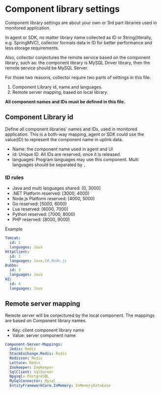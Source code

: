 # Component library settings
Component library settings are about your own or 3rd part libraries used in monitored application.

In agent or SDK, no matter library name collected as ID or String(literally, e.g. SpringMVC), collector
formats data in ID for better performance and less storage requirements. 

Also, collector conjectures the remote service based on the component library, such as: 
the component library is MySQL Driver library, then the remote service should be MySQL Server. 

For those two reasons, collector require two parts of settings in this file:
1. Component Library id, name and languages.
1. Remote server mapping, based on local library.

**All component names and IDs must be defined in this file.**

## Component Library id
Define all component libraries' names and IDs, used in monitored application.
This is a both-way mapping, agent or SDK could use the value(ID) to represent the component name in uplink data.

- Name: the component name used in agent and UI
- id: Unique ID. All IDs are reserved, once it is released.
- languages: Program languages may use this component. Multi languages should be separated by `,`

### ID rules
- Java and multi languages shared: (0, 3000]
- .NET Platform reserved: [3000, 4000)
- Node.js Platform reserved: [4000, 5000)
- Go reserved: [5000, 6000)
- Lua reserved: [6000, 7000)
- Python reserved: [7000, 8000)
- PHP reserved: [8000, 9000)

Example
```yaml
Tomcat:
  id: 1
  languages: Java
HttpClient:
  id: 2
  languages: Java,C#,Node.js
Dubbo:
  id: 3
  languages: Java
H2:
  id: 4
  languages: Java
```

## Remote server mapping
Remote server will be conjectured by the local component. The mappings are based on Component library names.

- Key: client component library name
- Value: server component name

```yaml
Component-Server-Mappings:
  Jedis: Redis
  StackExchange.Redis: Redis
  Redisson: Redis
  Lettuce: Redis
  Zookeeper: Zookeeper
  SqlClient: SqlServer
  Npgsql: PostgreSQL
  MySqlConnector: Mysql
  EntityFrameworkCore.InMemory: InMemoryDatabase
```
